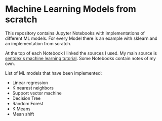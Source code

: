 # Machine Learning Models from scratch
This repository contains Jupyter Notebooks with implementations of different ML models. For every Model there is an example with sklearn and an implementation from scratch. 

At the top of each Notebook I linked the sources I used. My main source is [sentdex's machine learning tutorial](https://pythonprogramming.net/machine-learning-tutorial-python-introduction/).  Some Notebooks contain notes of my own.

List of ML models that have been implemented:
+ Linear regression
+ K nearest neighbors
+ Support vector machine
+ Decision Tree
+ Random Forest
+ K Means
+ Mean shift
